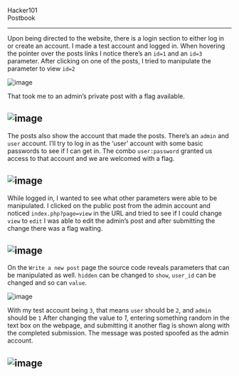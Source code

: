 Hacker101 <br>
Postbook

---
Upon being directed to the website, there is a login section to either log in or create an account.
I made a test account and logged in.
When hovering the pointer over the posts links I notice there’s an `id=1` and an `id=3` parameter.
After clicking on one of the posts, I tried to manipulate the parameter to view `id=2`

![image](https://github.com/xocybersec/Hacker101-Walkthroughs/assets/91302698/54b9ef48-221c-48a8-b661-adc069a506a2)
 
That took me to an admin’s private post with a flag available.

![image](https://github.com/xocybersec/Hacker101-Walkthroughs/assets/91302698/bf4e6856-0260-41db-a9f3-c10c4c92d14f)
---
The posts also show the account that made the posts. There’s an `admin` and `user` account. I’ll try to log in as the ‘user’ account with some basic passwords to see if I can get in.
The combo `user:password` granted us access to that account and we are welcomed with a flag.

![image](https://github.com/xocybersec/Hacker101-Walkthroughs/assets/91302698/6c712006-df58-4a7a-a4c6-d2a5bf4d246c)
---
While logged in, I wanted to see what other parameters were able to be manipulated. I clicked on the public post from the admin account and noticed `index.php?page=view` in the URL and tried to see if I could change `view` to `edit`
I was able to edit the admin’s post and after submitting the change there was a flag waiting.

![image](https://github.com/xocybersec/Hacker101-Walkthroughs/assets/91302698/daa4fa38-7c65-43ec-a54b-3040d888cf6e)
---
On the `Write a new post` page the source code reveals parameters that can be manipulated as well. `hidden` can be changed to `show`, `user_id` can be changed and so can `value`.

![image](https://github.com/xocybersec/Hacker101-Walkthroughs/assets/91302698/84dd5280-2d72-47a9-a975-1f0905670899)

With my test account being `3`, that means `user` should be `2`, and `admin` should be `1`
After changing the value to <i>1</i>, entering something random in the text box on the webpage, and submitting it another flag is shown along with the completed submission. The message was posted spoofed as the admin account.

![image](https://github.com/xocybersec/Hacker101-Walkthroughs/assets/91302698/293c2761-ef67-4411-8da7-269f07ed0443)
---
